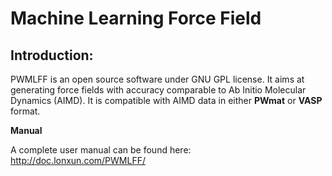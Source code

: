 # Machine Learning Force Field

## Introduction:

PWMLFF is an open source software under GNU GPL license. It aims at generating force fields with accuracy comparable to Ab Initio Molecular Dynamics (AIMD). It is compatible with AIMD data in either **PWmat** or **VASP** format. 

**Manual**

A complete user manual can be found here: http://doc.lonxun.com/PWMLFF/

